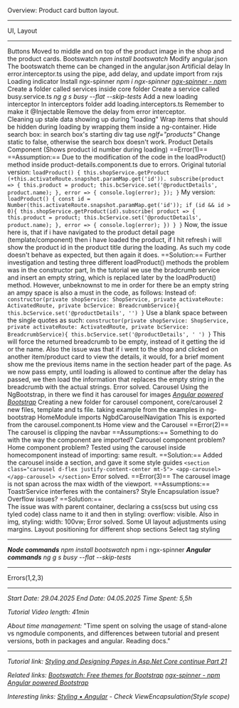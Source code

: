 Overview: Product card button layout.

---

UI, Layout

---

Buttons
	Moved to middle and on top of the product image in the shop and the product cards.
Bootswatch
	*npm install bootswatch*
	Modify angular.json
		The bootswatch theme can be changed in the angular.json
Artificial delay
	In error.interceptor.ts using the pipe, add delay, and update import from rxjs
Loading indicator
	Install ngx-spinner
		*npm i ngx-spinner*
			*[ngx-spinner - npm](https://www.npmjs.com/package/ngx-spinner)*
	Create a folder called services inside core folder
		Create a service called busy.service.ts
			*ng g s busy --flat --skip-tests*
	Add a new loading interceptor
		In interceptors folder add loading.interceptors.ts
			Remember to make it @Injectable
	Remove the delay from error interceptor.	
Cleaning up stale data showing up during "loading"
	Wrap items that should be hidden during loading by wrapping them inside a ng-container.
	Hide search box:
		in search box's starting div tag use *ngIf="products"*
		Change static to false, otherwise the search box doesn't work.
	Product Details Component (Shows product id number during loading)
		==Error(1)==
			==Assumption:==
			Due to the modification of the code in the loadProduct() method inside product-details.component.ts due to errors.
			Original tutorial version:
				```
				loadProduct() {
				this.shopService.getProduct (+this.activateRoute.snapshot.paramMap.get('id')). subscribe(product => {
				this.product = product;
				this.bcService.set('@productDetails', product.name);
				}, error => {
				console.log(error);
				});
				}
				```
			My version:
				```
				loadProduct() {
				const id = Number(this.activateRoute.snapshot.paramMap.get('id'));
				if (id && id > 0){
				this.shopService.getProduct(id).subscribe(
				product => {
				this.product = product;
				this.bcService.set('@productDetails', product.name);
				}, error => {
				console.log(error);
				})
				}
				}
				```
			Now, the issue here is, that if i have navigated to the product detail page (template/component) then i have loaded the product, if I hit refresh i will show the product id in the product title during the loading. As such my code doesn't behave as expected, but then again it does. 
			==Solution:==
			Further investigation and testing three different loadProduct() methods the problem was in the constructor part, In the tutorial we use the bradcrumb service and insert an empty string, which is replaced later by the loadProduct() method.
			However, unbeknownst to me in order for there be an empty string an ampy space is also a must in the code, as follows:
			Instead of:
			```
			constructor(private shopService: ShopService, private activateRoute: ActivatedRoute, private bcService: BreadcrumbService){
			this.bcService.set('@productDetails', '')
			}
			```
			Use a blank space between the single quotes as such:
			```
			constructor(private shopService: ShopService, private activateRoute: ActivatedRoute, private bcService: BreadcrumbService){
			this.bcService.set('@productDetails', ' ')
			}
			```
			This will force the returned breadcrumb to be empty, instead of it getting the id or the name.
			Also the issue was that if i went to the shop and clicked on another item/product card to view the details, it would, for a brief moment show me the previous items name in the section header part of the page. As we now pass empty, until loading is allowed to continue after the delay has passed, we then load the information that replaces the empty string in the breadcrumb with the actual strings.
		Error solved.
Carousel
	Using the NgBootstrap, in there we find it has carousel for images
		*[Angular powered Bootstrap](https://ng-bootstrap.github.io/#/components/carousel/examples)*
	Creating a new folder for carousel component, core/carousel
		2 new files, template and ts file.
		taking example from the examples in ng-bootstrap
	HomeModule imports NgbdCarouselNavigation
		This is exported from the carousel.component.ts
Home view and the Carousel
	==Error(2)==
		The carousel is clipping the navbar
		==Assumptions:==
		Something to do with the way the component are imported?
		Carousel component problem?
		Home component problem?
			Tested using the carousel inside homecomponent instead of importing: same result.
		==Solution:==
		Added the carousel inside a section, and gave it some style guides
			```
			<section class="carousel d-flex justify-content-center mt-5">
			<app-carousel></app-carousel>
			</section>
			```
		Error solved.
	==Error(3)==
		The carousel image is not span across the max width of the viewport.
		==Assumptions:==
		ToastrService interferes with the containers?
		Style Encapsulation issue?
		Overflow issues?
		==Solution:==		
		The issue was with parent container, declaring a css(scss but using css tyled code) class name to it and then in styling:
			overflow: visible.
		Also in img, styling:
			width: 100vw;
		Error solved.
Some UI layout adjustments using margins.
	Layout positioning for different shop sections
	Select tag styling

---

***Node commands***
	*npm install bootswatch*
	npm i ngx-spinner
***Angular commands***
	*ng g s busy --flat --skip-tests*

---

Errors(1,2,3)

---
*Start Date: 29.04.2025*
*End Date: 04.05.2025*
*Time Spent: 5,5h*

*Tutorial Video length: 41min*

*About time management:* 
"Time spent on solving the usage of stand-alone vs ngmodule components, and differences between tutorial and present versions, both in packages and angular. Reading docs."

---
*Tutorial link:*
*[Styling and Designing Pages in Asp.Net Core continue Part 21](https://www.youtube.com/watch?v=iZXj4KhIfKk&list=PLaR3RrvBxlc3c8NAtlAXRwx43ZdH8eBrQ&index=22)*

*Related links:*
*[Bootswatch: Free themes for Bootstrap](https://bootswatch.com/)*
*[ngx-spinner - npm](https://www.npmjs.com/package/ngx-spinner)*
*[Angular powered Bootstrap](https://ng-bootstrap.github.io/#/components/carousel/examples)*

*Interesting links:*
*[Styling • Angular](https://angular.dev/guide/components/styling)* - *Check ViewEncapsulation(Style scope)*